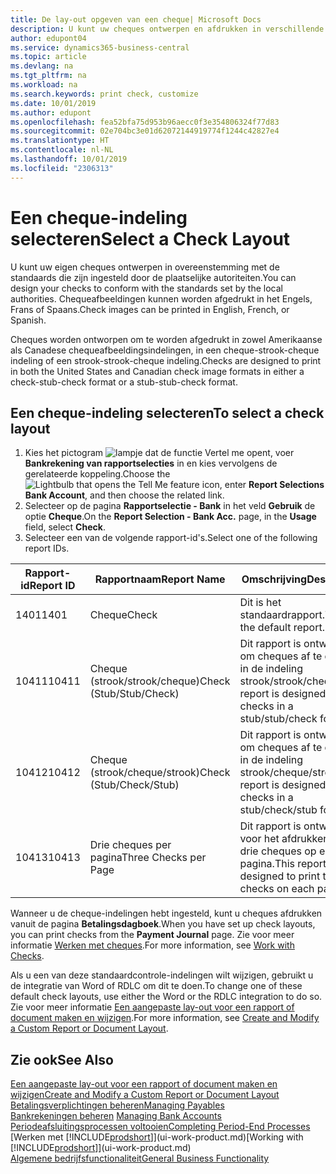 ```yaml
---
title: De lay-out opgeven van een cheque| Microsoft Docs
description: U kunt uw cheques ontwerpen en afdrukken in verschillende indelingen, om te voldoen aan standaards.
author: edupont04
ms.service: dynamics365-business-central
ms.topic: article
ms.devlang: na
ms.tgt_pltfrm: na
ms.workload: na
ms.search.keywords: print check, customize
ms.date: 10/01/2019
ms.author: edupont
ms.openlocfilehash: fea52bfa75d953b96aecc0f3e354806324f77d83
ms.sourcegitcommit: 02e704bc3e01d62072144919774f1244c42827e4
ms.translationtype: HT
ms.contentlocale: nl-NL
ms.lasthandoff: 10/01/2019
ms.locfileid: "2306313"
---
```

# <a name="select-a-check-layout"></a><span data-ttu-id="81258-103">Een cheque-indeling selecteren</span><span class="sxs-lookup"><span data-stu-id="81258-103">Select a Check Layout</span></span>
<span data-ttu-id="81258-104">U kunt uw eigen cheques ontwerpen in overeenstemming met de standaards die zijn ingesteld door de plaatselijke autoriteiten.</span><span class="sxs-lookup"><span data-stu-id="81258-104">You can design your checks to conform with the standards set by the local authorities.</span></span> <span data-ttu-id="81258-105">Chequeafbeeldingen kunnen worden afgedrukt in het Engels, Frans of Spaans.</span><span class="sxs-lookup"><span data-stu-id="81258-105">Check images can be printed in English, French, or Spanish.</span></span>

<span data-ttu-id="81258-106">Cheques worden ontworpen om te worden afgedrukt in zowel Amerikaanse als Canadese chequeafbeeldingsindelingen, in een cheque-strook-cheque indeling of een strook-strook-cheque indeling.</span><span class="sxs-lookup"><span data-stu-id="81258-106">Checks are designed to print in both the United States and Canadian check image formats in either a check-stub-check format or a stub-stub-check format.</span></span>

## <a name="to-select-a-check-layout"></a><span data-ttu-id="81258-107">Een cheque-indeling selecteren</span><span class="sxs-lookup"><span data-stu-id="81258-107">To select a check layout</span></span>
1. <span data-ttu-id="81258-108">Kies het pictogram ![lampje dat de functie Vertel me opent](media/ui-search/search_small.png "Vertel me wat u wilt doen"), voer **Bankrekening van rapportselecties** in en kies vervolgens de gerelateerde koppeling.</span><span class="sxs-lookup"><span data-stu-id="81258-108">Choose the ![Lightbulb that opens the Tell Me feature](media/ui-search/search_small.png "Tell me what you want to do") icon, enter **Report Selections Bank Account**, and then choose the related link.</span></span>
2. <span data-ttu-id="81258-109">Selecteer op de pagina **Rapportselectie - Bank** in het veld **Gebruik** de optie **Cheque**.</span><span class="sxs-lookup"><span data-stu-id="81258-109">On the **Report Selection - Bank Acc.** page, in the **Usage** field, select **Check**.</span></span>
3. <span data-ttu-id="81258-110">Selecteer een van de volgende rapport-id's.</span><span class="sxs-lookup"><span data-stu-id="81258-110">Select one of the following report IDs.</span></span>

| <span data-ttu-id="81258-111">Rapport-id</span><span class="sxs-lookup"><span data-stu-id="81258-111">Report ID</span></span> | <span data-ttu-id="81258-112">Rapportnaam</span><span class="sxs-lookup"><span data-stu-id="81258-112">Report Name</span></span> | <span data-ttu-id="81258-113">Omschrijving</span><span class="sxs-lookup"><span data-stu-id="81258-113">Description</span></span> |
| --- | --- | --- |
| <span data-ttu-id="81258-114">1401</span><span class="sxs-lookup"><span data-stu-id="81258-114">1401</span></span> |<span data-ttu-id="81258-115">Cheque</span><span class="sxs-lookup"><span data-stu-id="81258-115">Check</span></span> |<span data-ttu-id="81258-116">Dit is het standaardrapport.</span><span class="sxs-lookup"><span data-stu-id="81258-116">This is the default report.</span></span> |
| <span data-ttu-id="81258-117">10411</span><span class="sxs-lookup"><span data-stu-id="81258-117">10411</span></span> |<span data-ttu-id="81258-118">Cheque (strook/strook/cheque)</span><span class="sxs-lookup"><span data-stu-id="81258-118">Check (Stub/Stub/Check)</span></span> |<span data-ttu-id="81258-119">Dit rapport is ontworpen om cheques af te drukken in de indeling strook/strook/cheque.</span><span class="sxs-lookup"><span data-stu-id="81258-119">This report is designed to print checks in a stub/stub/check format.</span></span> |
| <span data-ttu-id="81258-120">10412</span><span class="sxs-lookup"><span data-stu-id="81258-120">10412</span></span> |<span data-ttu-id="81258-121">Cheque (strook/cheque/strook)</span><span class="sxs-lookup"><span data-stu-id="81258-121">Check (Stub/Check/Stub)</span></span> |<span data-ttu-id="81258-122">Dit rapport is ontworpen om cheques af te drukken in de indeling strook/cheque/strook.</span><span class="sxs-lookup"><span data-stu-id="81258-122">This report is designed to print checks in a stub/check/stub format.</span></span> |
| <span data-ttu-id="81258-123">10413</span><span class="sxs-lookup"><span data-stu-id="81258-123">10413</span></span> |<span data-ttu-id="81258-124">Drie cheques per pagina</span><span class="sxs-lookup"><span data-stu-id="81258-124">Three Checks per Page</span></span> |<span data-ttu-id="81258-125">Dit rapport is ontworpen voor het afdrukken van drie cheques op elke pagina.</span><span class="sxs-lookup"><span data-stu-id="81258-125">This report is designed to print three checks on each page.</span></span> |

<span data-ttu-id="81258-126">Wanneer u de cheque-indelingen hebt ingesteld, kunt u cheques afdrukken vanuit de pagina **Betalingsdagboek**.</span><span class="sxs-lookup"><span data-stu-id="81258-126">When you have set up check layouts, you can print checks from the **Payment Journal** page.</span></span> <span data-ttu-id="81258-127">Zie voor meer informatie [Werken met cheques](payables-how-work-checks.md).</span><span class="sxs-lookup"><span data-stu-id="81258-127">For more information, see [Work with Checks](payables-how-work-checks.md).</span></span>

<span data-ttu-id="81258-128">Als u een van deze standaardcontrole-indelingen wilt wijzigen, gebruikt u de integratie van Word of RDLC om dit te doen.</span><span class="sxs-lookup"><span data-stu-id="81258-128">To change one of these default check layouts, use either the Word or the RDLC integration to do so.</span></span> <span data-ttu-id="81258-129">Zie voor meer informatie [Een aangepaste lay-out voor een rapport of document maken en wijzigen](ui-how-create-custom-report-layout.md).</span><span class="sxs-lookup"><span data-stu-id="81258-129">For more information, see [Create and Modify a Custom Report or Document Layout](ui-how-create-custom-report-layout.md).</span></span>

## <a name="see-also"></a><span data-ttu-id="81258-130">Zie ook</span><span class="sxs-lookup"><span data-stu-id="81258-130">See Also</span></span>
[<span data-ttu-id="81258-131">Een aangepaste lay-out voor een rapport of document maken en wijzigen</span><span class="sxs-lookup"><span data-stu-id="81258-131">Create and Modify a Custom Report or Document Layout</span></span>](ui-how-create-custom-report-layout.md)  
[<span data-ttu-id="81258-132">Betalingsverplichtingen beheren</span><span class="sxs-lookup"><span data-stu-id="81258-132">Managing Payables</span></span>](payables-manage-payables.md)  
<span data-ttu-id="81258-133">[Bankrekeningen beheren](bank-manage-bank-accounts.md) </span><span class="sxs-lookup"><span data-stu-id="81258-133">[Managing Bank Accounts](bank-manage-bank-accounts.md) </span></span>  
[<span data-ttu-id="81258-134">Periodeafsluitingsprocessen voltooien</span><span class="sxs-lookup"><span data-stu-id="81258-134">Completing Period-End Processes</span></span>](year-how-complete-period-end-processes.md)  
<span data-ttu-id="81258-135">[Werken met [!INCLUDE[prodshort](includes/prodshort.md)]](ui-work-product.md)</span><span class="sxs-lookup"><span data-stu-id="81258-135">[Working with [!INCLUDE[prodshort](includes/prodshort.md)]](ui-work-product.md)</span></span>  
[<span data-ttu-id="81258-136">Algemene bedrijfsfunctionaliteit</span><span class="sxs-lookup"><span data-stu-id="81258-136">General Business Functionality</span></span>](ui-across-business-areas.md)
